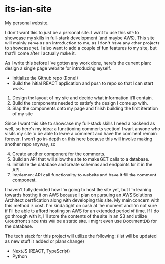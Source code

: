 # its-ian-site
My personal website.


I don't want this to *just* be a personal site. I want to use this site to showcase my skills in full-stack development (and maybe AWS).
This site will mainly serve as an introduction to me, as I don't have any other projects to showcase yet. I also want to add a couple of
fun features to my site, but that'll come after I actually make it.

As I write this before I've gotten any work done, here's the current plan: design a single page website for introducing myself.

- Initialize the Github repo (Done!)
- Build the initial REACT application and push to repo so that I can start work.
  
1.  Design the layout of my site and decide what information it'll contain.
2.  Build the components needed to satisfy the design I come up with.
3.  Slap the components onto my page and finish building the first iteration of my site.

Since I want this site to showcase my full-stack skills I need a backend as well, so here's my idea: a functioning comments section!
I want anyone who visits my site to be able to leave a comment and have the comment remain forever. I won't go in-depth on this here
because this will involve making another repo anyway, so 

4.  Create another component for the comments.
5.  Build an API that will allow the site to make GET calls to a database.
6.  Initialize the database and create schemas and endpoints for it in the API.
7.  Implement API call functionality to website and have it fill the comment component.

I haven't fully decided how I'm going to host the site yet, but I'm leaning towards hosting it on AWS because I plan on pursuing an
AWS Solutions Architect certification along with developing this site. My main concern with this method is cost. I'm kinda tight on cash
at the moment and I'm not sure if I'll be able to afford hosting on AWS for an extended period of time. If I do go through with it, I'll 
store the contents of the site in an S3 and utilize Cloudfront since this will be a static site. I might even use DocumentDB for the database.

The tech stack for this project will utilize the following: (list will be updated as new stuff is added or plans change)

- NextJS (REACT, TypeScript)
- Python
